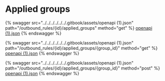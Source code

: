 # Applied groups

{% swagger src="../../../../../../.gitbook/assets/openapi (1).json" path="/outbound_rules/{id}/applied_groups" method="get" %}
[openapi (1).json](<../../../../../../.gitbook/assets/openapi (1).json>)
{% endswagger %}

{% swagger src="../../../../../../.gitbook/assets/openapi (1).json" path="/outbound_rules/{id}/applied_groups/{group_id}" method="get" %}
[openapi (1).json](<../../../../../../.gitbook/assets/openapi (1).json>)
{% endswagger %}

{% swagger src="../../../../../../.gitbook/assets/openapi (1).json" path="/outbound_rules/{id}/applied_groups/{group_id}" method="post" %}
[openapi (1).json](<../../../../../../.gitbook/assets/openapi (1).json>)
{% endswagger %}
